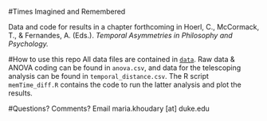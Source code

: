 #Times Imagined and Remembered

Data and code for results in a chapter forthcoming in Hoerl, C., McCormack, T., & Fernandes, A. (Eds.). *Temporal Asymmetries in Philosophy and Psychology.*

#How to use this repo
All data files are contained in [`data`](https://github.com/IMC-Lab/MemTime/data). Raw data & ANOVA coding can be found in `anova.csv`, and data for the telescoping analysis can be found in `temporal_distance.csv`. The R script `memTime_diff.R` contains the code to run the latter analysis and plot the results. 

#Questions? Comments?
Email maria.khoudary [at] duke.edu
